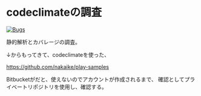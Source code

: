# codeclimateの調査


[![Bugs](https://sonarcloud.io/api/project_badges/measure?project=nakaike_coverage_report_creation_test&metric=bugs)](https://sonarcloud.io/dashboard?id=nakaike_coverage_report_creation_test)



静的解析とカバレージの調査。

↓からもってきて、codeclimateを使った、

https://github.com/nakaike/play-samples

Bitbucketがだと、使えないのでアカウントが作成されるまで、
確認としてプライベートリポジトリを使用し、確認する。
